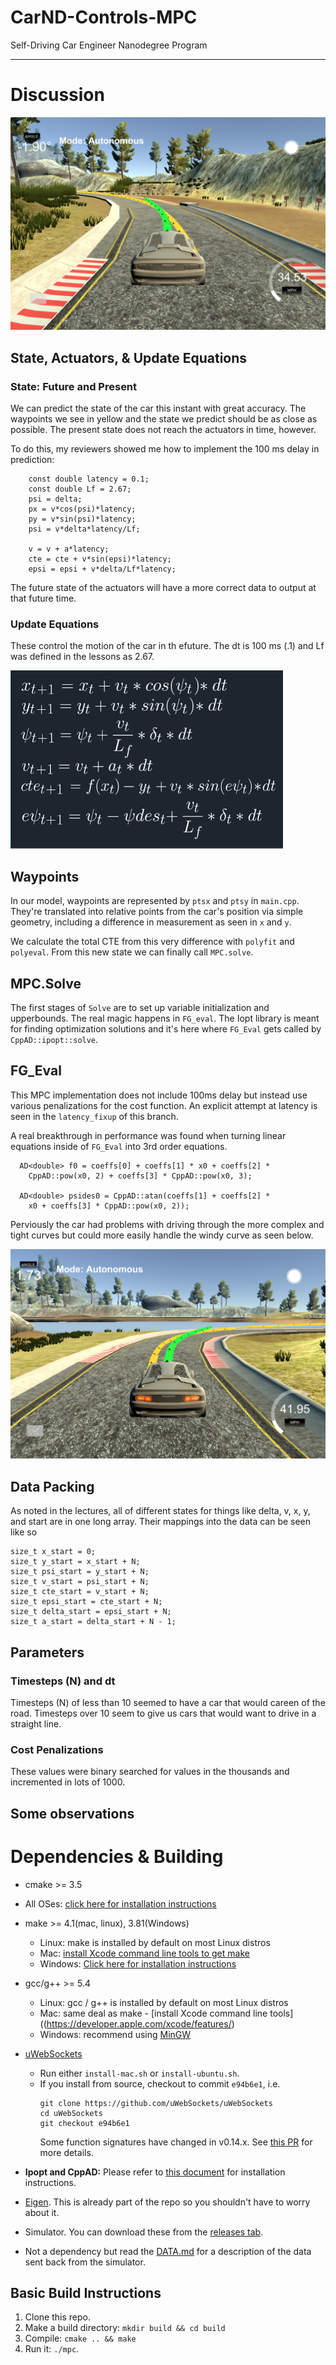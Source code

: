 # CarND-Controls-MPC
Self-Driving Car Engineer Nanodegree Program

---

# Discussion

![simple cornering](images/simple_cornering.png)

## State, Actuators, & Update Equations

### State: Future and Present

We can predict the state of the car this instant with great accuracy. The
waypoints we see in yellow and the state we predict should be as close as
possible. The present state does not reach the actuators in time, however.

To do this, my reviewers showed me how to implement the 100 ms delay in
prediction:

        const double latency = 0.1;
        const double Lf = 2.67;
        psi = delta;
        px = v*cos(psi)*latency;
        py = v*sin(psi)*latency;
        psi = v*delta*latency/Lf;

        v = v + a*latency;
        cte = cte + v*sin(epsi)*latency;
        epsi = epsi + v*delta/Lf*latency;

The future state of the actuators will have a more correct data to output
at that future time.

### Update Equations

These control the motion of the car in th efuture. The dt is 100 ms (.1)
and Lf was defined in the lessons as 2.67.

![Update Equations](images/equations.jpg)

## Waypoints

In our model, waypoints are represented by `ptsx` and `ptsy` in `main.cpp`. They're translated into relative points from
the car's position via simple geometry, including a difference in measurement as seen in `x` and `y`.

We calculate the total CTE from this very difference with `polyfit` and `polyeval`. From this new state we can finally call `MPC.solve`.

## MPC.Solve

The first stages of `Solve` are to set up variable initialization and upperbounds. The real magic happens in `FG_eval`. The Iopt library is meant for finding optimization solutions and it's here where `FG_Eval` gets called by `CppAD::ipopt::solve`.

## FG_Eval

This MPC implementation does not include 100ms delay but instead use various penalizations for the cost function. An explicit attempt at latency is seen in the `latency_fixup` of this branch.

A real breakthrough in performance was found when turning linear equations inside of `FG_Eval` into 3rd order equations.

      AD<double> f0 = coeffs[0] + coeffs[1] * x0 + coeffs[2] *
        CppAD::pow(x0, 2) + coeffs[3] * CppAD::pow(x0, 3);

      AD<double> psides0 = CppAD::atan(coeffs[1] + coeffs[2] *
        x0 + coeffs[3] * CppAD::pow(x0, 2));

Perviously the car had problems with driving through the more complex and tight curves but could more easily handle the windy curve as seen below.

![polyfit](./images/complex_cornering.png)

## Data Packing

As noted in the lectures, all of different states for things like delta, v, x, y, and start are in one long array. Their mappings into the data can be seen like so

    size_t x_start = 0;
    size_t y_start = x_start + N;
    size_t psi_start = y_start + N;
    size_t v_start = psi_start + N;
    size_t cte_start = v_start + N;
    size_t epsi_start = cte_start + N;
    size_t delta_start = epsi_start + N;
    size_t a_start = delta_start + N - 1;

## Parameters

### Timesteps (N) and dt

Timesteps (N) of less than 10 seemed to have a car that would careen of the road. Timesteps over 10 seem to give us cars that would want to drive in a straight line.

### Cost Penalizations

These values were binary searched for values in the thousands and incremented in lots of 1000.

## Some observations



# Dependencies & Building

* cmake >= 3.5
 * All OSes: [click here for installation instructions](https://cmake.org/install/)
* make >= 4.1(mac, linux), 3.81(Windows)
  * Linux: make is installed by default on most Linux distros
  * Mac: [install Xcode command line tools to get make](https://developer.apple.com/xcode/features/)
  * Windows: [Click here for installation instructions](http://gnuwin32.sourceforge.net/packages/make.htm)
* gcc/g++ >= 5.4
  * Linux: gcc / g++ is installed by default on most Linux distros
  * Mac: same deal as make - [install Xcode command line tools]((https://developer.apple.com/xcode/features/)
  * Windows: recommend using [MinGW](http://www.mingw.org/)
* [uWebSockets](https://github.com/uWebSockets/uWebSockets)
  * Run either `install-mac.sh` or `install-ubuntu.sh`.
  * If you install from source, checkout to commit `e94b6e1`, i.e.
    ```
    git clone https://github.com/uWebSockets/uWebSockets
    cd uWebSockets
    git checkout e94b6e1
    ```
    Some function signatures have changed in v0.14.x. See [this PR](https://github.com/udacity/CarND-MPC-Project/pull/3) for more details.

* **Ipopt and CppAD:** Please refer to [this document](https://github.com/udacity/CarND-MPC-Project/blob/master/install_Ipopt_CppAD.md) for installation instructions.
* [Eigen](http://eigen.tuxfamily.org/index.php?title=Main_Page). This is already part of the repo so you shouldn't have to worry about it.
* Simulator. You can download these from the [releases tab](https://github.com/udacity/self-driving-car-sim/releases).
* Not a dependency but read the [DATA.md](./DATA.md) for a description of the data sent back from the simulator.


## Basic Build Instructions

1. Clone this repo.
2. Make a build directory: `mkdir build && cd build`
3. Compile: `cmake .. && make`
4. Run it: `./mpc`.
